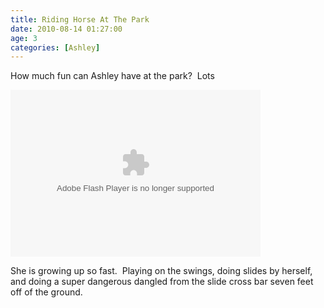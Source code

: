 ```yaml
---
title: Riding Horse At The Park
date: 2010-08-14 01:27:00
age: 3
categories: [Ashley]
---
```

<p>How much fun can Ashley have at the park?  Lots</p>  <p><embed type="application/x-shockwave-flash" src="http://picasaweb.google.com/s/c/bin/slideshow.swf" width="400" height="267" flashvars="host=picasaweb.google.com&amp;hl=en_US&amp;feat=flashalbum&amp;RGB=0x000000&amp;feed=http%3A%2F%2Fpicasaweb.google.com%2Fdata%2Ffeed%2Fapi%2Fuser%2Fwyseguys%2Falbumid%2F5521135690706400065%3Falt%3Drss%26kind%3Dphoto%26authkey%3DGv1sRgCJ-i9PLG0oqoRg%26hl%3Den_US" pluginspage="http://www.macromedia.com/go/getflashplayer" /></p>  <p>She is growing up so fast.  Playing on the swings, doing slides by herself, and doing a super dangerous dangled from the slide cross bar seven feet off of the ground.</p>
